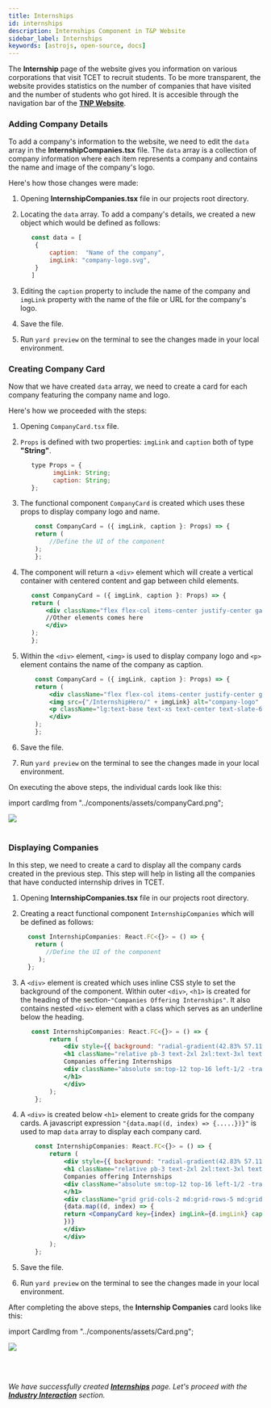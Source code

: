 ```yaml
---
title: Internships
id: internships
description: Internships Component in T&P Website
sidebar_label: Internships
keywords: [astrojs, open-source, docs]
---
```


The **Internship** page of the website gives you information on various corporations that visit TCET to recruit students. To be more transparent, the website provides statistics on the number of companies that have visited and the number of students who got hired. It is accesible through the navigation bar of the [**TNP Website**](https://tnp.tcetmumbai.in/).

### Adding Company Details

To add a company's information to the website, we need to edit the `data` array in the **InternshipCompanies.tsx** file. The `data` array is a collection of company information where each item represents a company and contains the name and image of the company's logo. 

Here's how those changes were made:

1. Opening **InternshipCompanies.tsx** file in our projects root directory. 

2. Locating the `data` array. To add a company's details, we created a new object which would be defined as follows:
   
    ```jsx title="InternshipCompanies.tsx" {3-4} showLineNumbers 
       const data = [
        {
            caption:  "Name of the company",
            imgLink: "company-logo.svg",
        }
       ]
    ```
3. Editing the `caption` property to include the name of the company and `imgLink` property with the name of the file or URL for the company's logo. 

4. Save the file. 

5. Run `yard preview` on the terminal to see the changes made in your local environment.

### Creating Company Card

Now that we have created `data` array, we need to create a card for each company featuring the company name and logo. 

Here's how we proceeded with the steps:

1. Opening `CompanyCard.tsx` file. 

2. `Props` is defined with two properties: `imgLink` and `caption` both of type **"String"**. 
     
     ```jsx title="CompanyCard.tsx" {2-3} showLineNumbers 
        type Props = {
              imgLink: String;
              caption: String;
        };
    ```
3. The functional component `CompanyCard` is created which uses these props to display company logo and name. 

    ```jsx title="CompanyCard.tsx" showLineNumbers
        const CompanyCard = ({ imgLink, caption }: Props) => {
        return (
            //Define the UI of the component
        );
        };
    ```
4. The component will return a `<div>` element which will create a vertical container with centered content and gap between child elements.

     ```jsx title="CompanyCard.tsx" {3,5} showLineNumbers
        const CompanyCard = ({ imgLink, caption }: Props) => {
        return (
            <div className="flex flex-col items-center justify-center gap-3">
            //Other elements comes here
            </div>
        );
        };
    ```
5. Within the `<div>` element, `<img>` is used to display company logo and `<p>` element contains the name of the company as caption. 

    ```jsx title="CompanyCard.tsx" {4,5} showLineNumbers
        const CompanyCard = ({ imgLink, caption }: Props) => {
        return (
            <div className="flex flex-col items-center justify-center gap-3">
            <img src={"/InternshipHero/" + imgLink} alt="company-logo" />
            <p className="lg:text-base text-xs text-center text-slate-600">{caption}</p>
            </div>
        );
        };
    ```
6. Save the file. 

7. Run `yard preview` on the terminal to see the changes made in your local environment.

On executing the above steps, the individual cards look like this:

import cardImg from "../components/assets/companyCard.png";

<img src={cardImg} />

<br />
<br />

### Displaying Companies

In this step, we need to create a card to display all the company cards created in the previous step. This step will help in listing all the companies that have conducted internship drives in TCET. 

1. Opening **InternshipCompanies.tsx** file in our projects root directory. 

2. Creating a react functional component `InternshipCompanies` which will be defined as follows:
 
    ```jsx title="InternshipCompanies.tsx" showLineNumbers
      const InternshipCompanies: React.FC<{}> = () => {
        return (
           //Define the UI of the component
         );
      };
    ```

3. A `<div>` element is created which uses inline CSS style to set the background of the component. Within outer `<div>`, `<h1>` is created for the heading of the section-`"Companies Offering Internships"`. It also contains nested `<div>` element with a class which serves as an underline below the heading. 

    ```jsx title="InternshipCompanies.tsx" {3-8} showLineNumbers
       const InternshipCompanies: React.FC<{}> = () => {
            return (
                <div style={{ background: "radial-gradient(42.83% 57.11% at 50% 100%, rgba(255, 225, 185, 0.7) 0%, rgba(255, 245, 232, 0.3) 100%)" }}>
                <h1 className="relative pb-3 text-2xl 2xl:text-3xl text-center mb-12 font-title">
                Companies offering Internships 
                <div className="absolute sm:top-12 top-16 left-1/2 -translate-x-1/2 lg:w-1/5 md:w-1/3 sm:w-1/2 w-full border-b border-slate-200"></div>
                </h1>
                </div>
            );
        };
    ```

4. A `<div>` is created below `<h1>` element to create grids for the company cards. A javascript expression `"{data.map((d, index) => {.....})}"` is used to map `data` array to display each company card.

    ```jsx title="InternshipCompanies.tsx"{8-12} showLineNumbers
        const InternshipCompanies: React.FC<{}> = () => {
            return (
                <div style={{ background: "radial-gradient(42.83% 57.11% at 50% 100%, rgba(255, 225, 185, 0.7) 0%, rgba(255, 245, 232, 0.3) 100%)" }}>
                <h1 className="relative pb-3 text-2xl 2xl:text-3xl text-center mb-12 font-title">
                Companies offering Internships 
                <div className="absolute sm:top-12 top-16 left-1/2 -translate-x-1/2 lg:w-1/5 md:w-1/3 sm:w-1/2 w-full border-b border-slate-200"></div>
                </h1>
                <div className="grid grid-cols-2 md:grid-rows-5 md:grid-cols-5 2xl:grid-cols-6 gap-x-6 gap-y-8 mb-12 pb-12">
                {data.map((d, index) => {
                return <CompanyCard key={index} imgLink={d.imgLink} caption={d.caption} />;
                })}
                </div>
                </div>
            );
        };
    ```
5. Save the file.

6. Run `yard preview` on the terminal to see the changes made in your local environment.

After completing the above steps, the **Internship Companies** card looks like this:

import CardImg from "../components/assets/Card.png";

<img src={CardImg} />

<br/> <br/>

_We have successfully created [**Internships**](internships) page. Let's proceed with the [**Industry Interaction**](industry-interaction) section._






